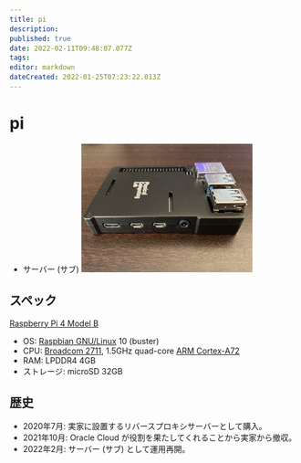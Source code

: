 ```yaml
---
title: pi
description: 
published: true
date: 2022-02-11T09:48:07.077Z
tags: 
editor: markdown
dateCreated: 2022-01-25T07:23:22.013Z
---
```


# pi
* サーバー (サブ)
![pi.jpeg](/pi.jpeg)

## スペック
[Raspberry Pi 4 Model B](https://www.raspberrypi.org/products/raspberry-pi-4-model-b/specifications/)
* OS: [Raspbian GNU/Linux](https://www.raspbian.org/) 10 (buster)
* CPU: [Broadcom 2711](https://www.raspberrypi.org/documentation/hardware/raspberrypi/bcm2711/README.md), 1.5GHz quad-core [ARM Cortex-A72](https://www.arm.com/ja/products/silicon-ip-cpu/cortex-a/cortex-a72)
* RAM: LPDDR4 4GB
* ストレージ: microSD 32GB

## 歴史
* 2020年7月: 実家に設置するリバースプロキシサーバーとして購入。
* 2021年10月: Oracle Cloud が役割を果たしてくれることから実家から撤収。
* 2022年2月: サーバー (サブ) として運用再開。